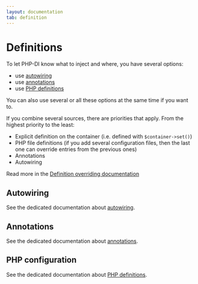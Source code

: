 ```yaml
---
layout: documentation
tab: definition
---
```


# Definitions

To let PHP-DI know what to inject and where, you have several options:

- use [autowiring](autowiring.md)
- use [annotations](annotations.md)
- use [PHP definitions](php-definitions.md)

You can also use several or all these options at the same time if you want to.

If you combine several sources, there are priorities that apply. From the highest priority to the least:

- Explicit definition on the container (i.e. defined with `$container->set()`)
- PHP file definitions (if you add several configuration files, then the last one can override entries from the previous ones)
- Annotations
- Autowiring

Read more in the [Definition overriding documentation](definition-overriding.md)


## Autowiring

See the dedicated documentation about [autowiring](autowiring.md).

## Annotations

See the dedicated documentation about [annotations](annotations.md).

## PHP configuration

See the dedicated documentation about [PHP definitions](php-definitions.md).
